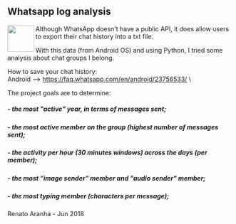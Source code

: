 ## Whatsapp log analysis

<img align="left" width="60" height="60" src="https://lh3.googleusercontent.com/bYtqbOcTYOlgc6gqZ2rwb8lptHuwlNE75zYJu6Bn076-hTmvd96HH-6v7S0YUAAJXoJN">

Although WhatsApp doesn’t have a public API, it does allow users to export their chat history into a txt file.

With this data (from Android OS) and using Python, I tried some analysis about chat groups I belong. 

How to save your chat history:\
Android --> https://faq.whatsapp.com/en/android/23756533/ \

The project goals are to determine:

##### - the most "active" year, in terms of messages sent;
##### - the most active member on the group (highest number of messages sent);
##### - the activity per hour (30 minutes windows) across the days (per member);
##### - the most "image sender" member and "audio sender" member;
##### - the most typing member (characters per message);

Renato Aranha - Jun 2018
